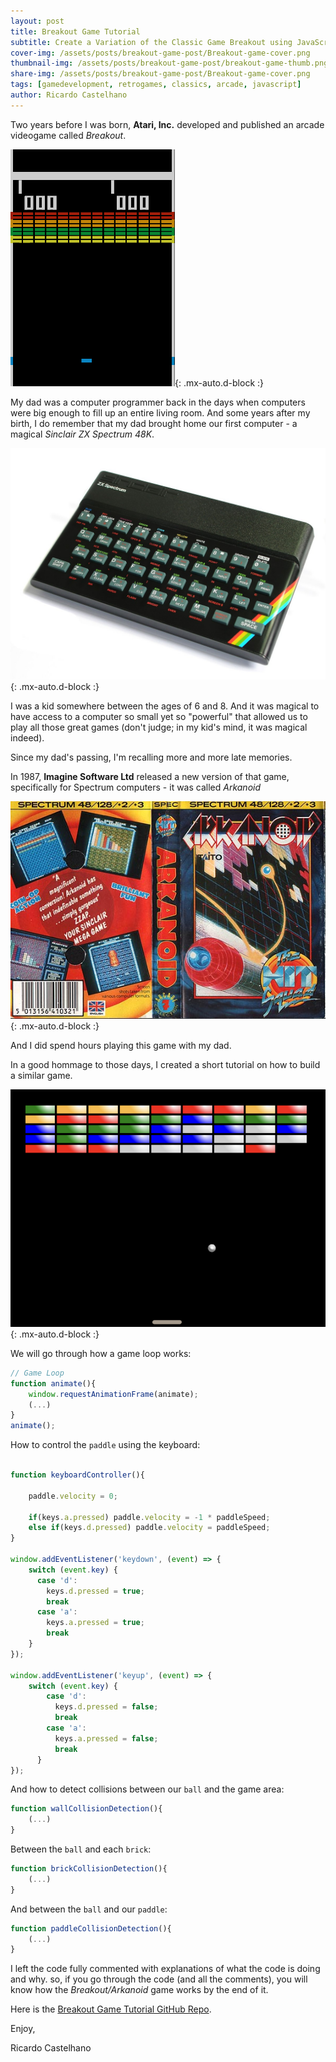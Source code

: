 ```yaml
---
layout: post
title: Breakout Game Tutorial
subtitle: Create a Variation of the Classic Game Breakout using JavaScript
cover-img: /assets/posts/breakout-game-post/Breakout-game-cover.png
thumbnail-img: /assets/posts/breakout-game-post/breakout-game-thumb.png
share-img: /assets/posts/breakout-game-post/Breakout-game-cover.png
tags: [gamedevelopment, retrogames, classics, arcade, javascript]
author: Ricardo Castelhano
---
```



Two years before I was born, **Atari, Inc.** developed and published an arcade videogame called *Breakout*.

![Breakout Example](/assets/posts/breakout-game-post/Breakout_game_screenshot.png){: .mx-auto.d-block :}

 
My dad was a computer programmer back in the days when computers were big enough to fill up an entire living room. And some years after my birth, I do remember that my dad brought home our first computer - a magical *Sinclair ZX Spectrum 48K*. 
 

![Sinclair ZX Spectrum 48k](/assets/posts/breakout-game-post/ZXSpectrum48k.jpg){: .mx-auto.d-block :}

I was a kid somewhere between the ages of 6 and 8. And it was magical to have access to a computer so small yet so "powerful" that allowed us to play all those great games (don't judge; in my kid's mind, it was magical indeed).

Since my dad's passing, I'm recalling more and more late memories.

In 1987, **Imagine Software Ltd** released a new version of that game, specifically for Spectrum computers - it was called *Arkanoid*

![Arkanoid](/assets/posts/breakout-game-post/Arkanoid.jpg){: .mx-auto.d-block :}

And I did spend hours playing this game with my dad.

In a good hommage to those days, I created a short tutorial on how to build a similar game.

![BreakoutJS](/assets/posts/breakout-game-post/breakout-game-thumb.png){: .mx-auto.d-block :}


We will go through how a game loop works:

```js
// Game Loop
function animate(){
    window.requestAnimationFrame(animate);
    (...)
}
animate();
```

How to control the `paddle` using the keyboard:

```js

function keyboardController(){
    
    paddle.velocity = 0;

    if(keys.a.pressed) paddle.velocity = -1 * paddleSpeed;
    else if(keys.d.pressed) paddle.velocity = paddleSpeed;
}

window.addEventListener('keydown', (event) => {
    switch (event.key) {
      case 'd':
        keys.d.pressed = true;
        break
      case 'a':
        keys.a.pressed = true;
        break
    }
});

window.addEventListener('keyup', (event) => {
    switch (event.key) {
        case 'd':
          keys.d.pressed = false;
          break
        case 'a':
          keys.a.pressed = false;
          break
      }
});
```

And how to detect collisions between our `ball` and the game area:

```js
function wallCollisionDetection(){
    (...)
}
```

Between the `ball` and each `brick`:

```js
function brickCollisionDetection(){
    (...)
}
```

And between the `ball` and our `paddle`:

```js
function paddleCollisionDetection(){
    (...)
}
```

I left the code fully commented with explanations of what the code is doing and why. so, if you go through the code (and all the comments), you will know how the *Breakout/Arkanoid* game works by the end of it.

Here is the [Breakout Game Tutorial GitHub Repo](https://github.com/RicCastelhano/breakout-game-tutorial).

Enjoy,

Ricardo Castelhano